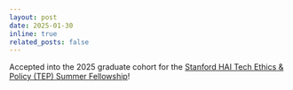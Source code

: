 ```yaml
---
layout: post
date: 2025-01-30
inline: true
related_posts: false
---
```


Accepted into the 2025 graduate cohort for the [Stanford HAI Tech Ethics & Policy (TEP) Summer Fellowship](https://hai.stanford.edu/policy/student-opportunities/tech-ethics-policy-fellowships)! 